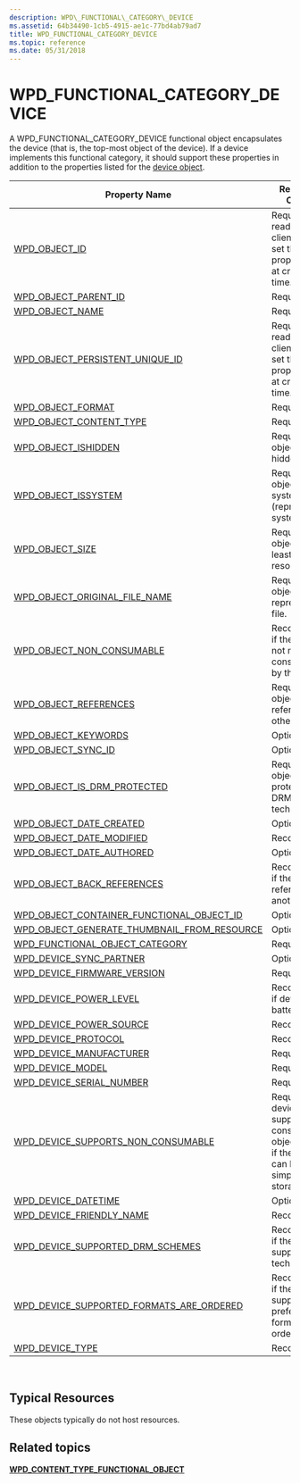 ```yaml
---
description: WPD\_FUNCTIONAL\_CATEGORY\_DEVICE
ms.assetid: 64b34490-1cb5-4915-ae1c-77bd4ab79ad7
title: WPD_FUNCTIONAL_CATEGORY_DEVICE
ms.topic: reference
ms.date: 05/31/2018
---
```


# WPD\_FUNCTIONAL\_CATEGORY\_DEVICE

A WPD\_FUNCTIONAL\_CATEGORY\_DEVICE functional object encapsulates the device (that is, the top-most object of the device). If a device implements this functional category, it should support these properties in addition to the properties listed for the [device object](device-object.md).



| Property Name                                                                                                         | Required or Optional                                                                                                |
|-----------------------------------------------------------------------------------------------------------------------|---------------------------------------------------------------------------------------------------------------------|
| [WPD\_OBJECT\_ID](object-properties.md)                                                                | Required, read-only. A client cannot set this property, even at creation time.                                      |
| [WPD\_OBJECT\_PARENT\_ID](object-properties.md)                                                 | Required.                                                                                                           |
| [WPD\_OBJECT\_NAME](object-properties.md)                                                            | Required.                                                                                                           |
| [WPD\_OBJECT\_PERSISTENT\_UNIQUE\_ID](object-properties.md)                          | Required, read-only. A client cannot set this property, even at creation time.                                      |
| [WPD\_OBJECT\_FORMAT](object-properties.md)                                                        | Required.                                                                                                           |
| [WPD\_OBJECT\_CONTENT\_TYPE](object-properties.md)                                           | Required.                                                                                                           |
| [WPD\_OBJECT\_ISHIDDEN](object-properties.md)                                                    | Required if the object is hidden.                                                                                   |
| [WPD\_OBJECT\_ISSYSTEM](object-properties.md)                                                    | Required if the object is a system object (represents a system file).                                               |
| [WPD\_OBJECT\_SIZE](object-properties.md)                                                            | Required if the object has at least one resource.                                                                   |
| [WPD\_OBJECT\_ORIGINAL\_FILE\_NAME](object-properties.md)                              | Required if the object represents a file.                                                                           |
| [WPD\_OBJECT\_NON\_CONSUMABLE](object-properties.md)                                       | Recommended if the object is not meant for consumption by the device.                                               |
| [WPD\_OBJECT\_REFERENCES](object-properties.md)                                                | Required if the object has references to other objects.                                                             |
| [WPD\_OBJECT\_KEYWORDS](object-properties.md)                                                    | Optional.                                                                                                           |
| [WPD\_OBJECT\_SYNC\_ID](object-properties.md)                                                     | Optional.                                                                                                           |
| [WPD\_OBJECT\_IS\_DRM\_PROTECTED](object-properties.md)                                  | Required if the object is protected by DRM technology.                                                              |
| [WPD\_OBJECT\_DATE\_CREATED](object-properties.md)                                           | Optional.                                                                                                           |
| [WPD\_OBJECT\_DATE\_MODIFIED](object-properties.md)                                         | Recommended.                                                                                                        |
| [WPD\_OBJECT\_DATE\_AUTHORED](object-properties.md)                                         | Optional.                                                                                                           |
| [WPD\_OBJECT\_BACK\_REFERENCES](object-properties.md)                                                                | Recommended if the object is referenced by another object.                                                          |
| [WPD\_OBJECT\_CONTAINER\_FUNCTIONAL\_OBJECT\_ID](object-properties.md)     | Optional.                                                                                                           |
| [WPD\_OBJECT\_GENERATE\_THUMBNAIL\_FROM\_RESOURCE](object-properties.md) | Optional.                                                                                                           |
| [WPD\_FUNCTIONAL\_OBJECT\_CATEGORY](miscellaneous-properties.md)                      | Required.                                                                                                           |
| [WPD\_DEVICE\_SYNC\_PARTNER](device-properties.md)                                           | Optional.                                                                                                           |
| [WPD\_DEVICE\_FIRMWARE\_VERSION](device-properties.md)                                   | Required.                                                                                                           |
| [WPD\_DEVICE\_POWER\_LEVEL](device-properties.md)                                             | Recommended if device has a battery.                                                                                |
| [WPD\_DEVICE\_POWER\_SOURCE](device-properties.md)                                           | Recommended.                                                                                                        |
| [WPD\_DEVICE\_PROTOCOL](device-properties.md)                                                    | Recommended.                                                                                                        |
| [WPD\_DEVICE\_MANUFACTURER](device-properties.md)                                            | Required.                                                                                                           |
| [WPD\_DEVICE\_MODEL](device-properties.md)                                                          | Required.                                                                                                           |
| [WPD\_DEVICE\_SERIAL\_NUMBER](device-properties.md)                                         | Required.                                                                                                           |
| [WPD\_DEVICE\_SUPPORTS\_NON\_CONSUMABLE](device-properties.md)                    | Required if the device supports non-consumable objects; that is, if the device can be used for simple data storage. |
| [WPD\_DEVICE\_DATETIME](device-properties.md)                                                    | Optional.                                                                                                           |
| [WPD\_DEVICE\_FRIENDLY\_NAME](device-properties.md)                                         | Recommended.                                                                                                        |
| [WPD\_DEVICE\_SUPPORTED\_DRM\_SCHEMES](device-properties.md)                        | Recommended if the device supports DRM technology.                                                                  |
| [WPD\_DEVICE\_SUPPORTED\_FORMATS\_ARE\_ORDERED](device-properties.md)       | Recommended if the device supports preferred format ordering.                                                       |
| [WPD\_DEVICE\_TYPE](device-properties.md)                                                            | Recommended.                                                                                                        |



 

## Typical Resources

These objects typically do not host resources.

## Related topics

<dl> <dt>

[**WPD\_CONTENT\_TYPE\_FUNCTIONAL\_OBJECT**](wpd-content-type-functional-object.md)
</dt> </dl>

 

 



